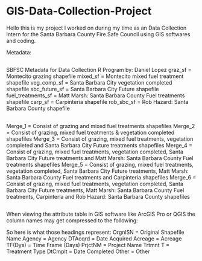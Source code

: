 # GIS-Data-Collection-Project

Hello this is my project I worked on during my time as an Data Collection Intern for the Santa Barbara County Fire Safe Council using GIS softwares and coding.

Metadata: 
##

SBFSC Metadata for Data Collection R Program by: Daniel Lopez
graz_sf = Montecito grazing shapefile
mixed_sf = Montecito mixed fuel treatment shapefile
veg_comp_sf = Santa Barbara City vegetation completed shapefile
sbc_future_sf = Santa Barbara City Future shapefile
fuel_treatments_sf = Matt Marsh: Santa Barbara County Fuel treatments shapefile
carp_sf = Carpinteria shapefile
rob_sbc_sf = Rob Hazard: Santa Barbara County shapefile

##

Merge_1 = Consist of grazing and mixed fuel treatments shapefiles
Merge_2 = Consist of grazing, mixed fuel treatments & vegetation completed shapefiles
Merge_3 = Consist of grazing, mixed fuel treatments, vegetation completed and Santa Barbara City Future treatments shapefiles
Merge_4 = Consist of grazing, mixed fuel treatments, vegetation completed, Santa Barbara City Future treatments and Matt Marsh: Santa Barbara County Fuel treatments shapefiles
Merge_5 = Consist of grazing, mixed fuel treatments, vegetation completed, Santa Barbara City Future treatments, Matt Marsh: Santa Barbara County Fuel treatments and Carpinteria shapefiles
Merge_6 = Consist of grazing, mixed fuel treatments, vegetation completed, Santa Barbara City Future treatments, Matt Marsh: Santa Barbara County Fuel treatments, Carpinteria and Rob Hazard: Santa Barbara County shapefiles

##

When viewing the attribute table in GIS software like ArcGIS Pro or QGIS the column names may get compressed to the following:
 
So here is what those headings represent:
OrgnlSN = Original Shapefile Name Agency = Agency
DTAcqrd = Date Acquired
Acreage = Acreage
TF(Dys) = Time Frame (Days) PrjctNM = Project Name Trtmnt T = Treatment Type DtCmplt = Date Completed Other = Other

##
